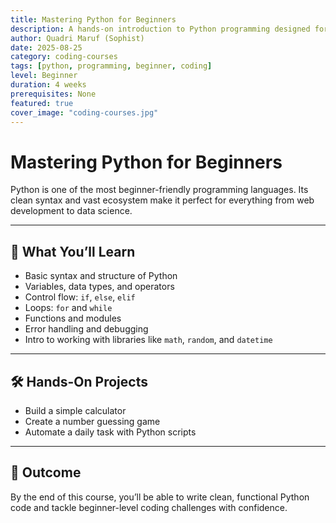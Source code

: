 ```yaml
---
title: Mastering Python for Beginners  
description: A hands-on introduction to Python programming designed for absolute beginners.  
author: Quadri Maruf (Sophist)
date: 2025-08-25  
category: coding-courses  
tags: [python, programming, beginner, coding]  
level: Beginner  
duration: 4 weeks  
prerequisites: None  
featured: true  
cover_image: "coding-courses.jpg"  
---
```


# Mastering Python for Beginners

Python is one of the most beginner-friendly programming languages. Its clean syntax and vast ecosystem make it perfect for everything from web development to data science.

---

## 🧠 What You’ll Learn

- Basic syntax and structure of Python  
- Variables, data types, and operators  
- Control flow: `if`, `else`, `elif`  
- Loops: `for` and `while`  
- Functions and modules  
- Error handling and debugging  
- Intro to working with libraries like `math`, `random`, and `datetime`

---

## 🛠️ Hands-On Projects

- Build a simple calculator  
- Create a number guessing game  
- Automate a daily task with Python scripts  

---

## 🎯 Outcome

By the end of this course, you’ll be able to write clean, functional Python code and tackle beginner-level coding challenges with confidence.